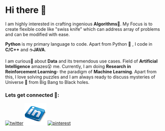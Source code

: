 # Hi there 👋

I am highly interested in crafting ingenious **Algorithms**:gem:. My Focus is to create flexible code like "swiss knife" which can address array of problems and can be modified with ease.

**Python** is my primary language to code. Apart from Python :snake: , I code in **C/C++** and :coffee:**JAVA**.

I am curious:thought_balloon: about **Data** and its tremendous use cases. Field of **Artificial Intelligence** amazes:open_mouth: me. Currently, I am doing **Research in Reinforcement Learning**- the paradigm of **Machine Learning**. Apart from this, I love solving puzzles and I am always ready to discuss mysteries of Universe :milky_way: from Big Bang to Black holes.

### Lets get connected 💬:
[![twitter](https://github.com/MilanVZinzuvadiya/MilanVZinzuvadiya/blob/master/twitter.ico)](https://twitter.com/MilanZinzuvadiy)        [![linkedin](https://github.com/MilanVZinzuvadiya/MilanVZinzuvadiya/blob/master/linkedin.png)](https://www.linkedin.com/in/milanzinzuvadiya/)        [![pinterest](https://github.com/MilanVZinzuvadiya/MilanVZinzuvadiya/blob/master/pinterest.ico)](https://in.pinterest.com/milanzinzuvadiy/)


<!--
**MilanVZinzuvadiya/MilanVZinzuvadiya** is a ✨ _special_ ✨ repository because its `README.md` (this file) appears on your GitHub profile.

Here are some ideas to get you started:

- 🔭 I’m currently working on ...
- 🌱 I’m currently learning ...
- 👯 I’m looking to collaborate on ...
- 🤔 I’m looking for help with ...
- 💬 Ask me about ...
- 📫 How to reach me: ...
- 😄 Pronouns: ...
- ⚡ Fun fact: ...
-->
